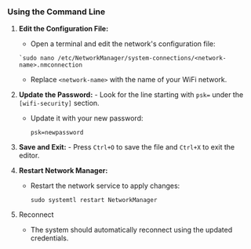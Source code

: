 ### **Using the Command Line**

1. **Edit the Configuration File:**
    - Open a terminal and edit the network's configuration file:
    ```
    `sudo nano /etc/NetworkManager/system-connections/<network-name>.nmconnection
    ```
    - Replace `<network-name>` with the name of your WiFi network.

2. **Update the Password:**
       - Look for the line starting with `psk=` under the `[wifi-security]` section.
    - Update it with your new password:
        ```
        psk=newpassword
        ```

3. **Save and Exit:**
       - Press `Ctrl+O` to save the file and `Ctrl+X` to exit the editor.
    
4. **Restart Network Manager:**
    
    - Restart the network service to apply changes:
        ```
        sudo systemtl restart NetworkManager
        ```

5. Reconnect
	- The system should automatically reconnect using the updated credentials.